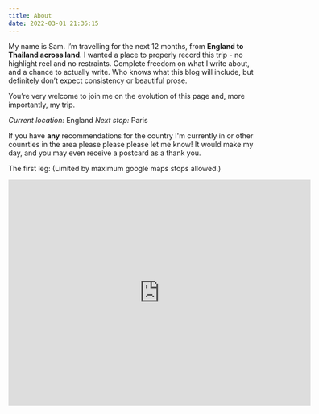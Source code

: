```yaml
---
title: About
date: 2022-03-01 21:36:15
---
```

My name is Sam. I’m travelling for the next 12 months, from **England to Thailand across land**. I wanted a place to properly record this trip - no highlight reel and no restraints. Complete freedom on what I write about, and a chance to actually write. Who knows what this blog will include, but definitely don’t expect consistency or beautiful prose. 

You’re very welcome to join me on the evolution of this page and, more importantly, my trip.

*Current location:* England
*Next stop:* Paris

If you have **any** recommendations for the country I'm currently in or other counrties in the area please please please let me know! It would make my day, and you may even receive a postcard as a thank you.

The first leg: 
(Limited by maximum google maps stops allowed.)
<iframe src="https://www.google.com/maps/embed?pb=!1m76!1m12!1m3!1d5585105.591135098!2d5.076015462435763!3d46.881035202657955!2m3!1f0!2f0!3f0!3m2!1i1024!2i768!4f13.1!4m61!3e2!4m5!1s0x47d8a00baf21de75%3A0x52963a5addd52a99!2sLondon!3m2!1d51.5072178!2d-0.12758619999999998!4m5!1s0x47e66e1f06e2b70f%3A0x40b82c3688c9460!2sParis%2C%20France!3m2!1d48.856614!2d2.3522219!4m5!1s0x478e39c0d43a1b77%3A0xcb555ffe0457659a!2sBern%2C%20Switzerland!3m2!1d46.9479739!2d7.4474468!4m5!1s0x479e75f9a38c5fd9%3A0x10cb84a7db1987d!2sMunich%2C%20Germany!3m2!1d48.1351253!2d11.5819805!4m5!1s0x470b939c0970798b%3A0x400af0f66164090!2sPrague%2C%20Czechia!3m2!1d50.075538099999996!2d14.4378005!4m5!1s0x476c89360aca6197%3A0x631f9b82fd884368!2sBratislava%2C%20Slovakia!3m2!1d48.1485965!2d17.1077478!4m5!1s0x4741c334d1d4cfc9%3A0x400c4290c1e1160!2sBudapest%2C%20Hungary!3m2!1d47.497912!2d19.040235!4m5!1s0x476531f5969886d1%3A0x400f81c823fec20!2sLjubljana%2C%20Slovenia!3m2!1d46.056946499999995!2d14.505751499999999!4m5!1s0x47616784a5c87ea9%3A0x400ad50862bc3b0!2sPlitvi%C4%8Dka%20Jezera%2C%20Croatia!3m2!1d44.8807696!2d15.6210837!4m5!1s0x134de8079606867d%3A0x6bf78a76ea588ae9!2sPodgorica%2C%20Montenegro!3m2!1d42.4304196!2d19.2593642!5e0!3m2!1sen!2suk!4v1647613247592!5m2!1sen!2suk" width="600" height="450" style="border:0;" allowfullscreen="" loading="lazy"></iframe>